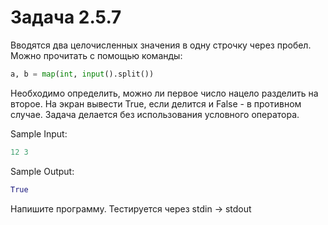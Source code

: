 # Задача 2.5.7

Вводятся два целочисленных значения в одну строчку через пробел. Можно прочитать с помощью команды:

```python
a, b = map(int, input().split())
```

Необходимо определить, можно ли первое число нацело разделить на второе. На экран вывести True, если делится и False - в противном случае. Задача делается без использования условного оператора.

Sample Input:

```python
12 3
```

Sample Output:

```python
True
```

 Напишите программу. Тестируется через stdin → stdout

